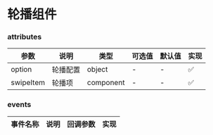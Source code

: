 #  轮播组件

### attributes
| 参数   | 说明        | 类型    | 可选值        | 默认值 | 实现 |
| ------ | ------------ | ------ | ------------ | ----- | ----- |
| option | 轮播配置 | object | - | - | ✅ |
| swipeItem | 轮播项 | component | - | - | ✅ |

### events
| 事件名称 | 说明 | 回调参数 | 实现 |
|---------|--------|---------|-------- |
